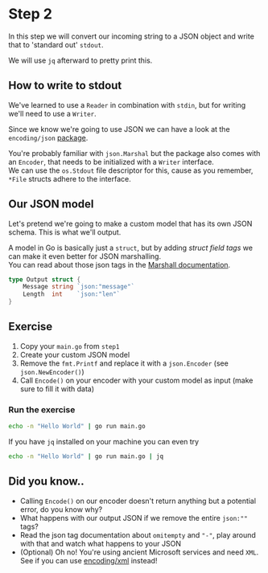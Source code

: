 # Step 2

In this step we will convert our incoming string to a JSON object and write that to 'standard out' `stdout`.

We will use `jq` afterward to pretty print this.

## How to write to stdout

We've learned to use a `Reader` in combination with `stdin`, but for writing we'll need to use a `Writer`.

Since we know we're going to use JSON we can have a look at the `encoding/json` [package](https://pkg.go.dev/encoding/json).

You're probably familiar with `json.Marshal` but the package also comes with an `Encoder`,
that needs to be initialized with a `Writer` interface.   
We can use the `os.Stdout` file descriptor for this, cause as you remember, `*File` structs adhere to the interface.

## Our JSON model

Let's pretend we're going to make a custom model that has its own JSON schema. This is what we'll output.

A model in Go is basically just a `struct`, but by adding _struct field tags_ we can make it even better
for JSON marshalling.    
You can read about those json tags in the [Marshall documentation](https://pkg.go.dev/encoding/json#Marshal).

```go
type Output struct {
	Message string `json:"message"`
	Length  int    `json:"len"`
}
```

## Exercise

1. Copy your `main.go` from `step1`
2. Create your custom JSON model
3. Remove the `fmt.Printf` and replace it with a `json.Encoder` (see `json.NewEncoder()`)
4. Call `Encode()` on your encoder with your custom model as input (make sure to fill it with data)

### Run the exercise

```bash
echo -n "Hello World" | go run main.go
```

If you have `jq` installed on your machine you can even try

```bash
echo -n "Hello World" | go run main.go | jq
```

## Did you know..

- Calling `Encode()` on our encoder doesn't return anything but a potential error, do you know why?
- What happens with our output JSON if we remove the entire `json:""` tags?
- Read the json tag documentation about `omitempty` and `"-"`, play around with that and watch what happens to your JSON
- (Optional) Oh no! You're using ancient Microsoft services and need `XML`. 
   See if you can use [encoding/xml](https://pkg.go.dev/encoding/xml) instead!